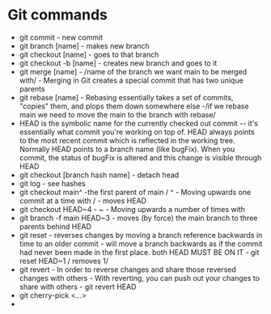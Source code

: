 # Git commands
- git commit - new commit
- git branch [name] - makes new branch
- git checkout [name] - goes to that branch
- git checkout -b [name] - creates new branch and goes to it
- git merge [name] - /name of the branch we want main to be merged with/ - Merging in Git creates a special commit that has two unique parents
- git rebase [name] - Rebasing essentially takes a set of commits, "copies" them, and plops them down somewhere else -/if we rebase main we need to move the main to the branch with rebase/
- HEAD is the symbolic name for the currently checked out commit -- it's essentially what commit you're working on top of. HEAD always points to the most recent commit which is reflected in the working tree. Normally HEAD points to a branch name (like bugFix). When you commit, the status of bugFix is altered and this change is visible through HEAD
- git checkout [branch hash name] - detach head
- git log - see hashes
- git checkout main^ -the first parent of main / ^ - Moving upwards one commit at a time with / - moves HEAD
- git checkout HEAD~4 - ~<num> - Moving upwards a number of times with
- git branch -f main HEAD~3 - moves (by force) the main branch to three parents behind HEAD
- git reset - reverses changes by moving a branch reference backwards in time to an older commit - will move a branch backwards as if the commit had never been made in the first place.        both HEAD MUST BE ON IT - git reset HEAD~1 / removes 1/
- git revert - In order to reverse changes and share those reversed changes with others - With reverting, you can push out your changes to share with others - git revert HEAD
- git cherry-pick <Commit1> <Commit2> <...>
- 
